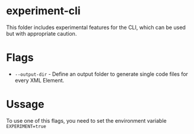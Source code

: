 # experiment-cli

This folder includes experimental features for the CLI, which can be used but with appropriate caution.

# Flags

- `--output-dir` - Define an output folder to generate single code files for every XML Element.

# Ussage

To use one of this flags, you need to set the environment variable `EXPERIMENT=true`
